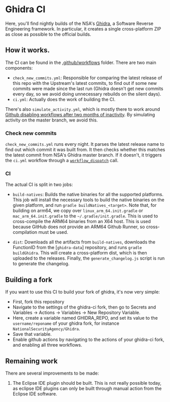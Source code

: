 # Ghidra CI

Here, you'll find nightly builds of the NSA's [Ghidra], a Software Reverse
Engineering framework. In particular, it creates a single cross-platform ZIP
as close as possible to the official builds.

## How it works.

The CI can be found in the [.github/workflows] folder. There are two main
components:

- `check_new_commits.yml`: Responsible for comparing the latest release of this
  repo with the Upstream's latest commits, to find out if some new commits were
  made since the last run (Ghidra doesn't get new commits every day, so we avoid
  doing unnecessary rebuilds on the silent days).
- `ci.yml`: Actually does the work of building the CI.

There's also `simulate_activity.yml`, which is mostly there to work around
[Github disabling workflows after two months of inactivity]. By simulating
activity on the master branch, we avoid this.

### Check new commits

`check_new_commits.yml` runs every night. It parses the latest release name to
find out which commit it was built from. It then checks whether this matches
the latest commit from NSA's Ghidra master branch. If it doesn't, it triggers
the `ci.yml` workflow through a [`workflow_dispatch`] call.

### CI

The actual CI is split in two jobs:

- `build-natives`: Builds the native binaries for all the supported platforms.
  This job will install the necessary tools to build the native binaries on the
  given platform, and run `gradle buildNatives_<target>`. Note that, for building
  on arm64, we copy over `linux_arm_64.init.gradle` or `mac_arm_64.init.gradle`
  to the `~/.gradle/init.gradle`. This is used to cross-compile the ARM64
  binaries from an X64 host. This is used because GitHub does not provide an
  ARM64 Github Runner, so cross-compilation must be used.
  
- `dist`: Downloads all the artifacts from `build-natives`, downloads the
  FunctionID from the [`ghidra-data`] repository, and runs `gradle buildGhidra`.
  This will create a cross-platform dist, which is then uploaded to the releases.
  Finally, the `generate_changelog.js` script is run to generate the changelog.

## Building a fork

If you want to use this CI to build your fork of ghidra, it's now very simple:

- First, fork this repository
- Navigate to the settings of the ghidra-ci fork, then go to Secrets and
  Variables -> Actions -> Variables -> New Repository Variable.
- Here, create a variable named GHIDRA_REPO, and set its value to the `username/reponame`
  of your ghidra fork, for instance `NationalSecurityAgency/Ghidra`.
- Save that variable.
- Enable github actions by navigating to the actions of your ghidra-ci fork,
  and enabling all three workflows.

## Remaining work

There are several improvements to be made:

1. The Eclipse IDE plugin should be built. This is not really possible today,
   as eclipse IDE plugins can only be built through manual action from the
   Eclipse IDE software.



[.github/workflows]: .github/workflows
[Ghidra]: https://github.com/NationalSecurityAgency/ghidra
[ghidra-data]: https://github.com/NationalSecurityAgency/ghidra-data
[Github disabling workflows after two months of inactivity]: https://docs.github.com/en/actions/managing-workflow-runs/disabling-and-enabling-a-workflow
[`workflow_dispatch`]: https://docs.github.com/en/actions/managing-workflow-runs/manually-running-a-workflow
